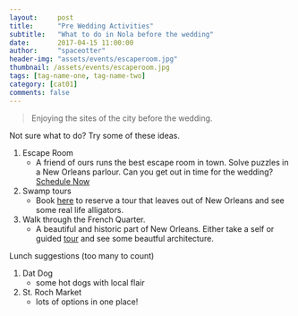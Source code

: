 ```yaml
---
layout:     post
title:      "Pre Wedding Activities"
subtitle:   "What to do in Nola before the wedding"
date:       2017-04-15 11:00:00
author:     "spaceotter"
header-img: "assets/events/escaperoom.jpg"
thumbnail: /assets/events/escaperoom.jpg
tags: [tag-name-one, tag-name-two]
category: [cat01]
comments: false
---
```

> Enjoying the sites of the city before the wedding.

Not sure what to do? Try some of these ideas.

1. Escape Room
	* A friend of ours runs the best escape room in town. Solve puzzles in a New Orleans parlour. Can you get out in time for the wedding? <a href="https://escapemyroom.com/">Schedule Now</a>
1. Swamp tours
	* Book <a href="http://www.cajunencounters.com/">here</a> to reserve a tour that leaves out of New Orleans and see some real life alligators.
1. Walk through the French Quarter.
	* A beautiful and historic part of New Orleans. Either take a self or guided <a href="http://www.freetoursbyfoot.com/things-to-do-in-the-french-quarter/">tour</a> and see some beautful architecture.

Lunch suggestions (too many to count)
1. Dat Dog 
	* some hot dogs with local flair
1. St. Roch Market 
	* lots of options in one place!